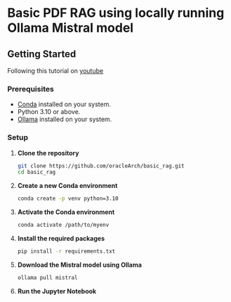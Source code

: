 # Basic PDF RAG using locally running Ollama Mistral model

## Getting Started
Following this tutorial on [youtube](https://www.youtube.com/watch?v=HRvyei7vFSM&list=PLCFswBzU3AblVORTNjUn6jernRfCNWwu3)

### Prerequisites

- [Conda](https://docs.conda.io/en/latest/miniconda.html) installed on your system.
- Python 3.10 or above.
- [Ollama](https://ollama.com/) installed on your system.

### Setup

1. **Clone the repository**

   ```bash
   git clone https://github.com/oracleArch/basic_rag.git
   cd basic_rag
   ```

2. **Create a new Conda environment**

   ```bash
   conda create -p venv python=3.10
   ```

3. **Activate the Conda environment**

   ```bash
   conda activate /path/to/myenv
   ```

4. **Install the required packages**

   ```bash
   pip install -r requirements.txt
   ```

5. **Download the Mistral model using Ollama**

   ```bash
   ollama pull mistral
   ```

6. **Run the Jupyter Notebook**